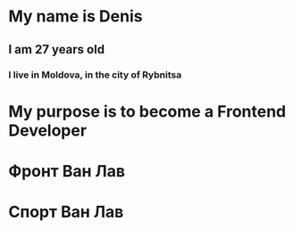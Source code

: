# My name is Denis

## I am 27 years old

### I live in Moldova, in the city of Rybnitsa

# My purpose is to become a Frontend Developer

# Фронт Ван Лав

# Спорт Ван Лав
